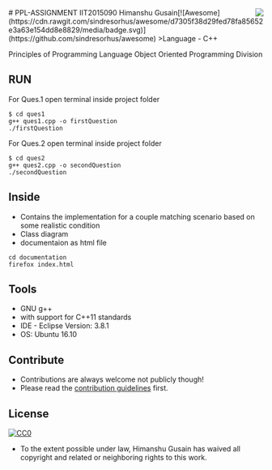 <img src="icon.png" align="right" />
#  PPL-ASSIGNMENT IIT2015090 Himanshu Gusain[![Awesome](https://cdn.rawgit.com/sindresorhus/awesome/d7305f38d29fed78fa85652e3a63e154dd8e8829/media/badge.svg)](https://github.com/sindresorhus/awesome)
>Language - C++

Principles of Programming Language
Object Oriented Programming Division 


## RUN
For Ques.1 
open terminal inside project folder
```
$ cd ques1
g++ ques1.cpp -o firstQuestion
./firstQuestion
```

For Ques.2
open terminal inside project folder
```
$ cd ques2
g++ ques2.cpp -o secondQuestion
./secondQuestion
```
## Inside
- Contains the implementation for a couple matching scenario based on some realistic condition
- Class diagram 
- documentaion as html file
```
cd documentation
firefox index.html
```

## Tools
- GNU g++
- with support for C++11 standards 
- IDE - Eclipse Version: 3.8.1
- OS: Ubuntu 16.10

## Contribute

- Contributions are always welcome not publicly though!
- Please read the [contribution guidelines](contributing.md) first.


## License

[![CC0](https://licensebuttons.net/p/zero/1.0/88x31.png)](https://creativecommons.org/publicdomain/zero/1.0/)

- To the extent possible under law, Himanshu Gusain has waived all copyright and related or neighboring rights to this work.

